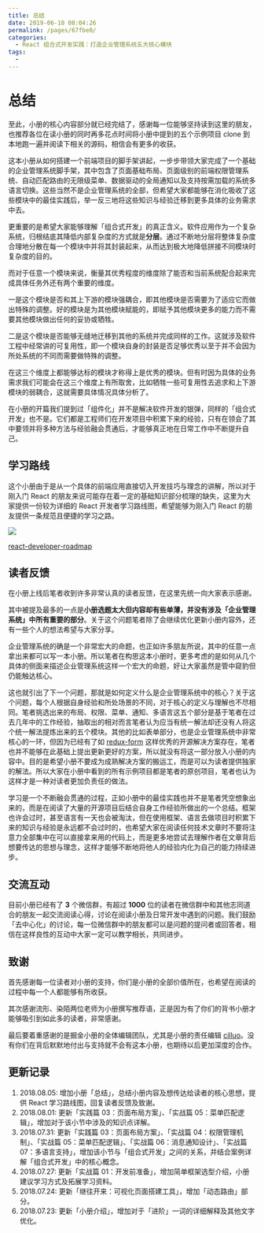```yaml
---
title: 总结
date: 2019-06-10 08:04:26
permalink: /pages/67fbe0/
categories:
  - React 组合式开发实践：打造企业管理系统五大核心模块
tags:
  - 
---
```

# 总结

至此，小册的核心内容部分就已经完结了，感谢每一位能够坚持读到这里的朋友，也推荐各位在读小册的同时再多花点时间将小册中提到的五个示例项目 clone 到本地跑一遍并阅读下相关的源码，相信会有更多的收获。

这本小册从如何搭建一个前端项目的脚手架讲起，一步步带领大家完成了一个基础的企业管理系统脚手架，其中包含了页面基础布局、页面级别的前端权限管理系统、自动匹配路由的无限级菜单、数据驱动的全局通知以及支持按需加载的系统多语言切换。这些当然不是企业管理系统的全部，但希望大家都能够在消化吸收了这些模块中的最佳实践后，举一反三地将这些知识与经验迁移到更多具体的业务需求中去。

更重要的是希望大家能够理解「组合式开发」的真正含义。软件应用作为一个复杂系统，归根结底其降低内部复杂度的方式就是**分层**。通过不断地分层将整体复杂度合理地分散在每一个模块中并将其封装起来，从而达到极大地降低拼接不同模块时复杂度的目的。

而对于任意一个模块来说，衡量其优秀程度的维度除了能否和当前系统配合起来完成具体任务外还有两个重要的维度。

一是这个模块是否和其上下游的模块强耦合，即其他模块是否需要为了适应它而做出特殊的调整。好的模块是为其他模块赋能的，即赋予其他模块更多的能力而不需要其他模块做出任何的妥协或牺牲。

二是这个模块是否能够无缝地迁移到其他的系统并完成同样的工作。这就涉及软件工程中经常讲的可复用性，即一个模块自身的封装是否足够优秀以至于并不会因为所处系统的不同而需要做特殊的调整。

在这三个维度上都能够达标的模块才称得上是优秀的模块。但有时因为具体的业务需求我们可能会在这三个维度上有所取舍，比如牺牲一些可复用性去追求和上下游模块的弱耦合，这就需要具体情况具体分析了。

在小册的开篇我们提到过「组件化」并不是解决软件开发的银弹，同样的「组合式开发」也不是。它们都是工程师们在开发项目中积累下来的经验，只有在领会了其中要领并将多种方法与经验融会贯通后，才能够真正地在日常工作中不断提升自己。

## 学习路线

这个小册由于是从一个具体的前端应用直接切入开发技巧与理念的讲解，所以对于刚入门 React 的朋友来说可能存在着一定的基础知识部分梳理的缺失，这里为大家提供一份较为详细的 React 开发者学习路线图，希望能够为刚入门 React 的朋友提供一条规范且便捷的学习之路。

![](https://user-gold-cdn.xitu.io/2018/8/5/1650959f78602496?w=1542&h=2949&f=png&s=592201)

[react-developer-roadmap](https://github.com/adam-golab/react-developer-roadmap)

## 读者反馈

在小册上线后笔者收到许多非常认真的读者反馈，在这里先统一向大家表示感谢。

其中被提及最多的一点是**小册选题太大但内容却有些单薄，并没有涉及「企业管理系统」中所有重要的部分**。关于这个问题笔者除了会继续优化更新小册内容外，还有一些个人的想法希望与大家分享。

企业管理系统的确是一个非常宏大的命题，也正如许多朋友所说，其中的任意一点拿出来都可以写一本小册。所以笔者在构思这本小册时，更多考虑的是如何从几个具体的侧面来描述企业管理系统这样一个宏大的命题，好让大家虽然是管中窥豹但仍能触达核心。

这也就引出了下一个问题，那就是如何定义什么是企业管理系统中的核心？关于这个问题，每个人根据自身经验和所处场景的不同，对于核心的定义与理解也不尽相同。笔者挑选出来的布局、权限、菜单、通知、多语言这五个部分是基于笔者在过去几年中的工作经验，抽取出的相对而言笔者认为应当有统一解法却还没有人将这个统一解法提炼出来的五个模块。其他的比如表单部分，也是企业管理系统中非常核心的一环，但因为已经有了如 [redux-form](https://redux-form.com/7.4.2/) 这样优秀的开源解决方案存在，笔者也并不能够在此基础上提出更新更好的方案，所以就没有将这一部分放入小册的内容中。目的是希望小册不要成为成熟解决方案的搬运工，而是可以为读者提供独家的解法。所以大家在小册中看到的所有示例项目都是笔者的原创项目，笔者也认为这样才是一种对读者更加负责任的做法。

学习是一个不断融会贯通的过程，正如小册中的最佳实践也并不是笔者凭空想象出来的，而是在阅读了大量的开源项目后结合自身工作经验所做出的一个总结。框架也许会过时，甚至语言有一天也会被淘汰，但在使用框架、语言去做项目时积累下来的知识与经验是永远都不会过时的，也希望大家在阅读任何技术文章时不要将注意力全部集中在可以直接拿来用的代码上，而是更多地尝试去理解作者在文章背后想要传达的思想与理念，这样才能够不断地将他人的经验内化为自己的能力持续进步。

## 交流互动

目前小册已经有了 **3** 个微信群，有超过 **1000** 位的读者在微信群中和其他志同道合的朋友一起交流阅读心得，讨论在阅读小册及日常开发中遇到的问题。我们鼓励「去中心化」的讨论，每一位微信群中的朋友都可以是问题的提问者或回答者，相信在这样良性的互动中大家一定可以教学相长，共同进步。

## 致谢

首先感谢每一位读者对小册的支持，你们是小册的全部价值所在，也希望在阅读的过程中每一个人都能够有所收获。

其次感谢流形、染陌两位老师为小册撰写推荐语，正是因为有了你们的背书小册才能够吸引到如此多的读者，非常感谢。

最后要着重感谢的是掘金小册的全体编辑团队，尤其是小册的责任编辑 [cilluo](https://juejin.im/user/5903e0d2b123db3ee472f147)。没有你们在背后默默地付出与支持就不会有这本小册，也期待以后更加深度的合作。

## 更新记录

1.  2018.08.05: 增加小册「总结」，总结小册内容及想传达给读者的核心思想，提供 React 学习路线图，回复读者反馈及致谢。
2.  2018.08.01: 更新「实践篇 03：页面布局方案」、「实战篇 05：菜单匹配逻辑」，增加对于该小节中涉及的知识点详解。
3.  2018.07.31: 更新「实践篇 03：页面布局方案」、「实战篇 04：权限管理机制」、「实战篇 05：菜单匹配逻辑」、「实战篇 06：消息通知设计」、「实战篇 07：多语言支持」，增加该小节与「组合式开发」之间的关系，并结合案例详解「组合式开发」中的核心概念。
4.  2018.07.27: 更新「实战篇 01：开发前准备」，增加简单框架选型介绍，小册建议学习方式及拓展学习资料。
5.  2018.07.24: 更新「继往开来：可视化页面搭建工具」，增加「动态路由」部分。
6.  2018.07.23: 更新「小册介绍」，增加对于「进阶」一词的详细解释及其他文字优化。